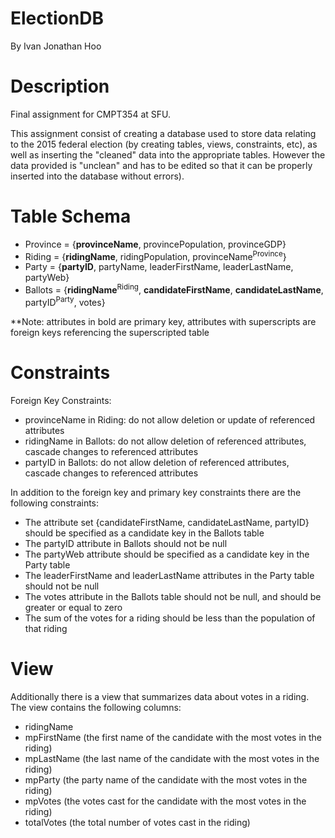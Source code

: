 # ElectionDB
By Ivan Jonathan Hoo

# Description
Final assignment for CMPT354 at SFU.

This assignment consist of creating a database used to store data relating to the 2015 federal election (by creating tables, views, constraints, etc), as well as inserting the "cleaned" data into the appropriate tables. However the data provided is "unclean" and has to be edited so that it can be properly inserted into the database without errors).

# Table Schema
- Province = {**provinceName**, provincePopulation, provinceGDP}
- Riding = {**ridingName**, ridingPopulation, provinceName<sup>Province</sup>}
- Party = {**partyID**, partyName, leaderFirstName, leaderLastName, partyWeb}
- Ballots = {**ridingName**<sup>Riding</sup>, **candidateFirstName**, **candidateLastName**, partyID<sup>Party</sup>,  votes}

**Note: attributes in bold are primary key, attributes with superscripts are foreign keys referencing the superscripted table

# Constraints
Foreign Key Constraints:
- provinceName in Riding: do not allow deletion or update of referenced attributes
- ridingName in Ballots: do not allow deletion of referenced attributes, cascade changes to referenced attributes
- partyID in Ballots: do not allow deletion of referenced attributes, cascade changes to referenced attributes
 
In addition to the foreign key and primary key constraints there are the following constraints:
- The attribute set {candidateFirstName, candidateLastName, partyID} should be specified as a candidate key in the Ballots table
- The  partyID attribute in Ballots should not be null
- The  partyWeb attribute should be specified as a candidate key in the Party table
- The leaderFirstName and leaderLastName attributes in the Party table should not be null
- The votes attribute in the Ballots table should not be null, and should be greater or equal to zero
- The sum of the votes for a riding should be less than the population of that riding

# View
Additionally there is a view that summarizes data about votes in a riding. The view contains the following columns:
- ridingName
- mpFirstName (the first name of the candidate with the most votes in the riding)
- mpLastName (the last name of the candidate with the most votes in the riding)
- mpParty (the party name of the candidate with the most votes in the riding)
- mpVotes (the votes cast for the candidate with the most votes in the riding)
- totalVotes (the total number of votes cast in the riding)
